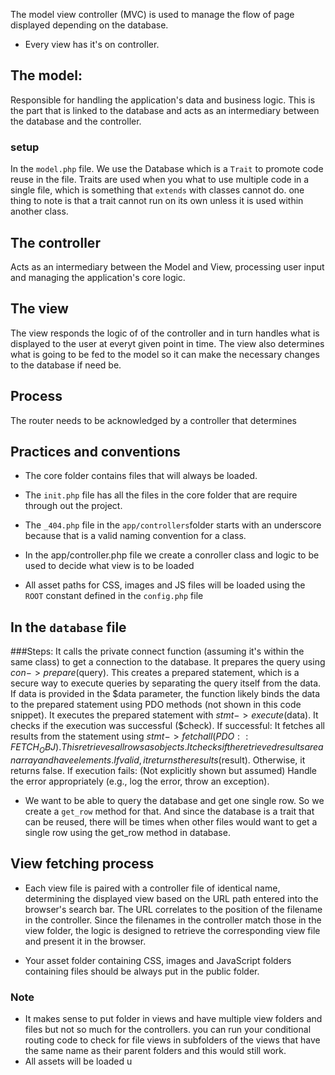 The model view controller (MVC) is used to manage the flow of page displayed depending on the database.

- Every view has it's on controller.

## The model:

Responsible for handling the application's data and business logic. This is the part that is linked to the database and acts as an intermediary between the database and the controller.

### setup

In the `model.php` file. We use the Database which is a `Trait` to promote code reuse in the file. Traits are used
when you what to use multiple code in a single file, which is something that `extends` with classes cannot do. one thing to note is that a trait cannot run on its own unless it is used within another class.

## The controller

Acts as an intermediary between the Model and View, processing user input and managing the application's core logic.

## The view

The view responds the logic of of the controller and in turn handles what is displayed to the user at everyt given point in time. The view also determines what is going to be fed to the model so it can make the necessary changes to the database if need be.

## Process

The router needs to be acknowledged by a controller that determines

## Practices and conventions

- The core folder contains files that will always be loaded.
- The `init.php` file has all the files in the core folder that are require through out the project.
- The `_404.php` file in the `app/controllers`folder starts with an underscore because that is a valid naming convention for a class.

- In the app/controller.php file we create a conroller class and logic to be used to decide what view is to be loaded
- All asset paths for CSS, images and JS files will be loaded using the `ROOT` constant defined in the `config.php` file

## In the `database` file

###Steps:
It calls the private connect function (assuming it's within the same class) to get a connection to the database.
It prepares the query using $con->prepare($query). This creates a prepared statement, which is a secure way to execute queries by separating the query itself from the data.
If data is provided in the $data parameter, the function likely binds the data to the prepared statement using PDO methods (not shown in this code snippet).
It executes the prepared statement with $stmt->execute($data).
It checks if the execution was successful ($check).
If successful:
It fetches all results from the statement using $stmt->fetchall(PDO::FETCH_OBJ). This retrieves all rows as objects.
It checks if the retrieved results are an array and have elements.
If valid, it returns the results ($result).
Otherwise, it returns false.
If execution fails: (Not explicitly shown but assumed)
Handle the error appropriately (e.g., log the error, throw an exception).


- We want to be able to query the database and get one single row. So we create a `get_row` method for that. And since the database is a trait that can be reused, there will be times when other files would want to get a single row using the get_row method in database.

## View fetching process

- Each view file is paired with a controller file of identical name, determining the displayed view based on the URL path entered into the browser's search bar. The URL correlates to the position of the filename in the controller. Since the filenames in the controller match those in the view folder, the logic is designed to retrieve the corresponding view file and present it in the browser.

- Your asset folder containing CSS, images and JavaScript folders containing files should be always put in the public folder.

### Note

- It makes sense to put folder in views and have multiple view folders and files but not so much for the controllers.
  you can run your conditional routing code to check for file views in subfolders of the views that have the same name as their parent folders and this would still work.
- All assets will be loaded u
